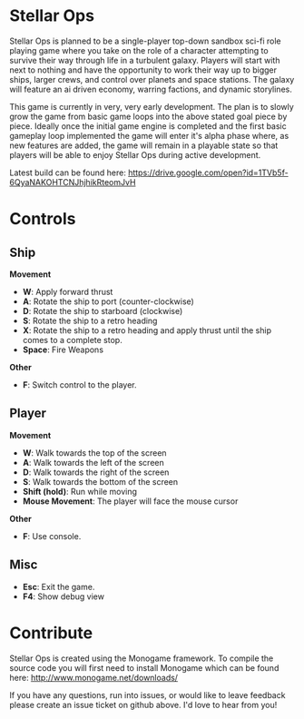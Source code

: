 # Stellar Ops

Stellar Ops is planned to be a single-player top-down sandbox sci-fi role playing game where you take on the role of a character attempting to survive their way through life in a turbulent galaxy. Players will start with next to nothing and have the opportunity to work their way up to bigger ships, larger crews, and control over planets and space stations. The galaxy will feature an ai driven economy, warring factions, and dynamic storylines.

This game is currently in very, very early development. The plan is to slowly grow the game from basic game loops into the above stated goal piece by piece. Ideally once the initial game engine is completed and the first basic gameplay loop implemented the game will enter it's alpha phase where, as new features are added, the game will remain in a playable state so that players will be able to enjoy Stellar Ops during active development.

Latest build can be found here: https://drive.google.com/open?id=1TVb5f-6QyaNAKOHTCNJhjhikRteomJvH

# Controls

## Ship

**Movement**
* **W**: Apply forward thrust
* **A**: Rotate the ship to port (counter-clockwise)
* **D**: Rotate the ship to starboard (clockwise)
* **S**: Rotate the ship to a retro heading
* **X**: Rotate the ship to a retro heading and apply thrust until the ship comes to a complete stop.
* **Space**: Fire Weapons

**Other**
* **F**: Switch control to the player.

## Player

**Movement**
* **W**: Walk towards the top of the screen
* **A**: Walk towards the left of the screen
* **D**: Walk towards the right of the screen
* **S**: Walk towards the bottom of the screen
* **Shift (hold)**: Run while moving
* **Mouse Movement**: The player will face the mouse cursor

**Other**
* **F**: Use console.

## Misc
* **Esc**: Exit the game.
* **F4**: Show debug view

# Contribute

Stellar Ops is created using the Monogame framework. To compile the source code you will first need to install Monogame which can be found here: http://www.monogame.net/downloads/

If you have any questions, run into issues, or would like to leave feedback please create an issue ticket on github above. I'd love to hear from you!

